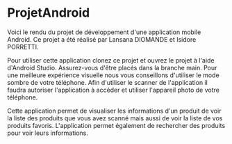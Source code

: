 # ProjetAndroid
Voici le rendu du projet de développement d'une application mobile Android.
Ce projet a été réalisé par Lansana DIOMANDE et Isidore PORRETTI.


Pour utiliser cette application clonez ce projet et ouvrez le projet à l'aide d'Android Studio. Assurez-vous d'être placés dans la branche main. Pour une meilleure expérience visuelle nous vous conseillons d'utiliser le mode sombre de votre téléphone. Afin d'utiliser le scanner de l'application il faudra autoriser l'application à accéder et utiliser l'appareil photo de votre téléphone.

Cette application permet de visualiser les informations d'un produit de voir la liste des produits que vous avez scanné mais aussi de voir la liste de vos produits favoris. L'application permet également de rechercher des produits pour voir leurs informations.


